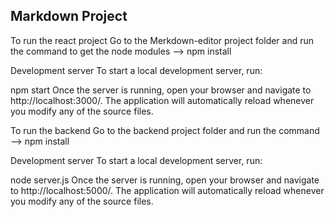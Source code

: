 Markdown Project
----------------
To run the react project
Go to the Merkdown-editor project folder and run the command to get the node modules -->  npm install

Development server
To start a local development server, run:

npm start
Once the server is running, open your browser and navigate to http://localhost:3000/. The application will automatically reload whenever you modify any of the source files.

To run the backend
Go to the backend project folder and run the command --> npm install

Development server
To start a local development server, run:

node server.js
Once the server is running, open your browser and navigate to http://localhost:5000/. The application will automatically reload whenever you modify any of the source files.




